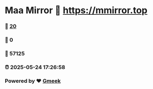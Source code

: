 # Maa Mirror :link: https://mmirror.top 
### :page_facing_up: [20](https://mmirror.top/tag.html) 
### :speech_balloon: 0 
### :hibiscus: 57125 
### :alarm_clock: 2025-05-24 17:26:58 
### Powered by :heart: [Gmeek](https://github.com/Meekdai/Gmeek)
